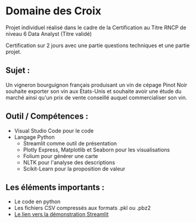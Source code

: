# Domaine des Croix

Projet individuel réalisé dans le cadre de la Certification au Titre RNCP de niveau 6 Data Analyst (Titre validé)

Certification sur 2 jours avec une partie questions techniques et une partie projet.

##
## Sujet :

Un vigneron bourguignon français produisant un vin de cépage Pinot Noir souhaite exporter son vin aux Etats-Unis et souhaite avoir une étude du marché ainsi qu'un prix de vente conseillé auquel commercialiser son vin.

##
## Outil / Compétences : 
* Visual Studio Code pour le code
* Langage Python
  * Streamlit comme outil de présentation
  * Plotly Express, Matplotlib et Seaborn pour les visualisations
  * Folium pour générer une carte
  * NLTK pour l'analyse des descriptions
  * Scikit-Learn pour la proposition de valeur
 
##
## Les éléments importants :
* Le code en python
* Les fichiers CSV compressés aux formats .pkl ou .pbz2
* [Le lien vers la démonstration Streamlit](https://domaine-des-croix.streamlit.app/Outils)
